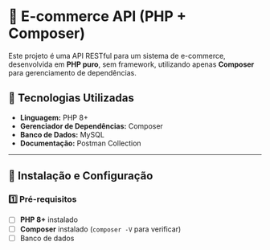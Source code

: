 # 🛒 E-commerce API (PHP + Composer)

Este projeto é uma API RESTful para um sistema de e-commerce, desenvolvida em **PHP puro**, sem framework, utilizando apenas **Composer** para gerenciamento de dependências.

## 📌 Tecnologias Utilizadas

- **Linguagem:** PHP 8+
- **Gerenciador de Dependências:** Composer
- **Banco de Dados:** MySQL
- **Documentação:** Postman Collection

---

## 🚀 Instalação e Configuração

### 1️⃣ Pré-requisitos

- [ ] **PHP 8+** instalado
- [ ] **Composer** instalado (`composer -V` para verificar)
- [ ] Banco de dados